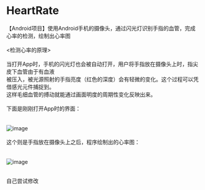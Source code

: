 # HeartRate
【Android项目】使用Android手机的摄像头，通过闪光灯识别手指的血管，完成心率的检测，绘制出心率图<br>
<br>
<检测心率的原理><br>
<br>
当打开App时，手机的闪光灯也会被自动打开，用户将手指放在摄像头上时，指尖皮下血管由于有血液<br>
被压入，被光源照射的手指亮度（红色的深度）会有轻微的变化。这个过程可以凭借感光元件捕捉到。<br>
这样毛细血管的搏动就能通过画面明度的周期性变化反映出来。<br>
<br>
下面是刚刚打开App时的界面：<br>
<br>
<br>
![image](https://github.com/ZhaoYukai/HeartRate/blob/master/%E7%A4%BA%E4%BE%8B%E5%9B%BE%E7%89%87/Screenshot_2015-08-06-13-58-27.jpeg
)
<br>
<br>
这个则是手指放在摄像头上之后，程序绘制出的心率图：<br>
<br>
<br>
![image](https://github.com/ZhaoYukai/HeartRate/blob/master/%E7%A4%BA%E4%BE%8B%E5%9B%BE%E7%89%87/Screenshot_2015-08-06-13-59-36.jpeg)


<br> 
自己尝试修改

<br>
